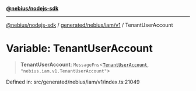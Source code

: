 [**@nebius/nodejs-sdk**](../../../../../README.md)

***

[@nebius/nodejs-sdk](../../../../../README.md) / [generated/nebius/iam/v1](../README.md) / TenantUserAccount

# Variable: TenantUserAccount

> **TenantUserAccount**: `MessageFns`\<[`TenantUserAccount`](../interfaces/TenantUserAccount.md), `"nebius.iam.v1.TenantUserAccount"`\>

Defined in: src/generated/nebius/iam/v1/index.ts:21049
